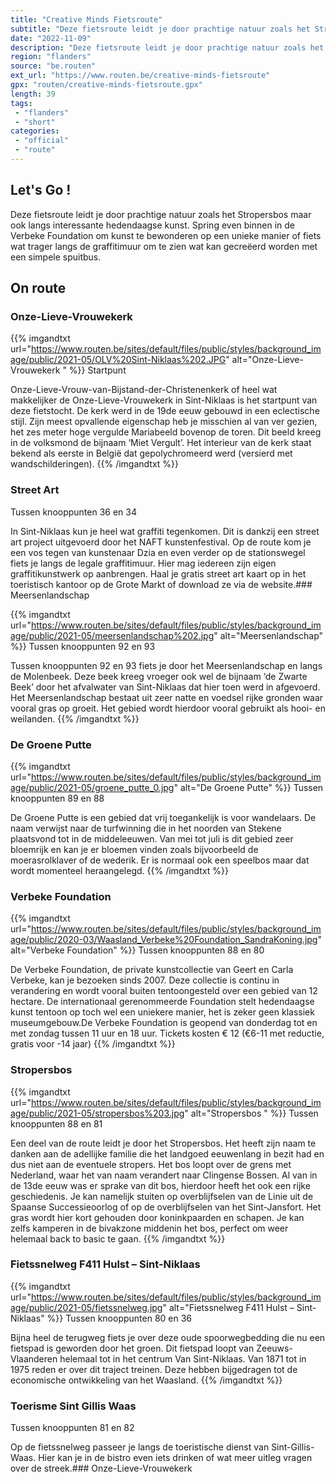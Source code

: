 ```yaml
---
title: "Creative Minds Fietsroute"
subtitle: "Deze fietsroute leidt je door prachtige natuur zoals het Stropersbos maar ook langs interessante hedendaagse kunst"
date: "2022-11-09"
description: "Deze fietsroute leidt je door prachtige natuur zoals het Stropersbos maar ook langs interessante hedendaagse kunst"
region: "flanders"
source: "be.routen"
ext_url: "https://www.routen.be/creative-minds-fietsroute"
gpx: "routen/creative-minds-fietsroute.gpx"
length: 39
tags:
 - "flanders"
 - "short"
categories:
 - "official"
 - "route"
---
```


## Let's Go ! 

Deze fietsroute leidt je door prachtige natuur zoals het Stropersbos maar ook langs interessante hedendaagse kunst. Spring even binnen in de Verbeke Foundation om kunst te bewonderen op een unieke manier of fiets wat trager langs de graffitimuur om te zien wat kan gecreëerd worden met een simpele spuitbus.

## On route

### Onze-Lieve-Vrouwekerk 

{{% imgandtxt url="https://www.routen.be/sites/default/files/public/styles/background_image/public/2021-05/OLV%20Sint-Niklaas%202.JPG" alt="Onze-Lieve-Vrouwekerk " %}}
Startpunt

Onze-Lieve-Vrouw-van-Bijstand-der-Christenenkerk of heel wat makkelijker de Onze-Lieve-Vrouwekerk in Sint-Niklaas is het startpunt van deze fietstocht. De kerk werd in de 19de eeuw gebouwd in een eclectische stijl. Zijn meest opvallende eigenschap heb je misschien al van ver gezien, het zes meter hoge vergulde Mariabeeld bovenop de toren. Dit beeld kreeg in de volksmond de bijnaam ‘Miet Vergult’. Het interieur van de kerk staat bekend als eerste in België dat gepolychromeerd werd (versierd met wandschilderingen).
{{% /imgandtxt %}}

### Street Art

Tussen knooppunten 36 en 34

In Sint-Niklaas kun je heel wat graffiti tegenkomen. Dit is dankzij een street art project uitgevoerd door het NAFT kunstenfestival. Op de route kom je een vos tegen van kunstenaar Dzia en even verder op de stationswegel fiets je langs de legale graffitimuur. Hier mag iedereen zijn eigen graffitikunstwerk op aanbrengen. Haal je gratis street art kaart op in het toeristisch kantoor op de Grote Markt of download ze via de website.### Meersenlandschap

{{% imgandtxt url="https://www.routen.be/sites/default/files/public/styles/background_image/public/2021-05/meersenlandschap%202.jpg" alt="Meersenlandschap" %}}
Tussen knooppunten 92 en 93

Tussen knooppunten 92 en 93 fiets je door het Meersenlandschap en langs de Molenbeek. Deze beek kreeg vroeger ook wel de bijnaam ‘de Zwarte Beek’ door het afvalwater van Sint-Niklaas dat hier toen werd in afgevoerd. Het Meersenlandschap bestaat uit zeer natte en voedsel rijke gronden waar vooral gras op groeit. Het gebied wordt hierdoor vooral gebruikt als hooi- en weilanden.
{{% /imgandtxt %}}

### De Groene Putte

{{% imgandtxt url="https://www.routen.be/sites/default/files/public/styles/background_image/public/2021-05/groene_putte_0.jpg" alt="De Groene Putte" %}}
Tussen knooppunten 89 en 88

De Groene Putte is een gebied dat vrij toegankelijk is voor wandelaars. De naam verwijst naar de turfwinning die in het noorden van Stekene plaatsvond tot in de middeleeuwen. Van mei tot juli is dit gebied zeer bloemrijk en kan je er bloemen vinden zoals bijvoorbeeld de moerasrolklaver of de wederik. Er is normaal ook een speelbos maar dat wordt momenteel heraangelegd.
{{% /imgandtxt %}}

### Verbeke Foundation

{{% imgandtxt url="https://www.routen.be/sites/default/files/public/styles/background_image/public/2020-03/Waasland_Verbeke%20Foundation_SandraKoning.jpg" alt="Verbeke Foundation" %}}
Tussen knooppunten 88 en 80

De Verbeke Foundation, de private kunstcollectie van Geert en Carla Verbeke, kan je bezoeken sinds 2007. Deze collectie is continu in verandering en wordt vooral buiten tentoongesteld over een gebied van 12 hectare. De internationaal gerenommeerde Foundation stelt hedendaagse kunst tentoon op toch wel een uniekere manier, het is zeker geen klassiek museumgebouw.De Verbeke Foundation is geopend van donderdag tot en met zondag tussen 11 uur en 18 uur. Tickets kosten € 12 (€6-11 met reductie, gratis voor -14 jaar)
{{% /imgandtxt %}}

### Stropersbos 

{{% imgandtxt url="https://www.routen.be/sites/default/files/public/styles/background_image/public/2021-05/stropersbos%203.jpg" alt="Stropersbos " %}}
Tussen knooppunten 88 en 81

Een deel van de route leidt je door het Stropersbos. Het heeft zijn naam te danken aan de adellijke familie die het landgoed eeuwenlang in bezit had en dus niet aan de eventuele stropers. Het bos loopt over de grens met Nederland, waar het van naam verandert naar Clingense Bossen. Al van in de 13de eeuw was er sprake van dit bos, hierdoor heeft het ook een rijke geschiedenis. Je kan namelijk stuiten op overblijfselen van de Linie uit de Spaanse Successieoorlog of op de overblijfselen van het Sint-Jansfort. Het gras wordt hier kort gehouden door koninkpaarden en schapen. Je kan zelfs kamperen in de bivakzone middenin het bos, perfect om weer helemaal back to basic te gaan.
{{% /imgandtxt %}}

### Fietssnelweg F411 Hulst – Sint-Niklaas

{{% imgandtxt url="https://www.routen.be/sites/default/files/public/styles/background_image/public/2021-05/fietssnelweg.jpg" alt="Fietssnelweg F411 Hulst – Sint-Niklaas" %}}
Tussen knooppunten 80 en 36

Bijna heel de terugweg fiets je over deze oude spoorwegbedding die nu een fietspad is geworden door het groen. Dit fietspad loopt van Zeeuws-Vlaanderen helemaal tot in het centrum Van Sint-Niklaas. Van 1871 tot in 1975 reden er over dit traject treinen. Deze hebben bijgedragen tot de economische ontwikkeling van het Waasland.
{{% /imgandtxt %}}

### Toerisme Sint Gillis Waas 

Tussen knooppunten 81 en 82

Op de fietssnelweg passeer je langs de toeristische dienst van Sint-Gillis-Waas. Hier kan je in de bistro even iets drinken of wat meer uitleg vragen over de streek.### Onze-Lieve-Vrouwekerk


